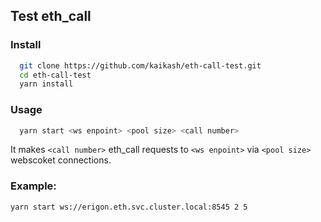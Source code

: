 ## Test eth_call

### Install

```bash
  git clone https://github.com/kaikash/eth-call-test.git
  cd eth-call-test
  yarn install
```

### Usage

```bash
  yarn start <ws enpoint> <pool size> <call number>
```

It makes `<call number>` eth_call requests to `<ws enpoint>` via `<pool size>` webscoket connections.

### Example:

```bash
yarn start ws://erigon.eth.svc.cluster.local:8545 2 5
```
